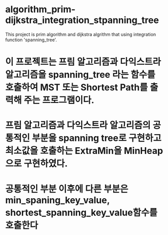 # algorithm_prim-dijkstra_integration_stpanning_tree

This project is prim algorithm and dijkstra algrithm that using integration function 'spanning_tree'.
# 이 프로젝트는 프림 알고리즘과 다익스트라 알고리즘을 spanning_tree 라는 함수를 호출하여 MST 또는 Shortest Path를 출력해 주는 프로그램이다.
# 프림 알고리즘과 다익스트라 알고리즘의 공통적인 부분을 spanning tree로 구현하고 최소값을 호출하는 ExtraMin을 MinHeap으로 구현하였다.
# 공통적인 부분 이후에 다른 부분은 min_spaning_key_value, shortest_spanning_key_value함수를 호출한다
